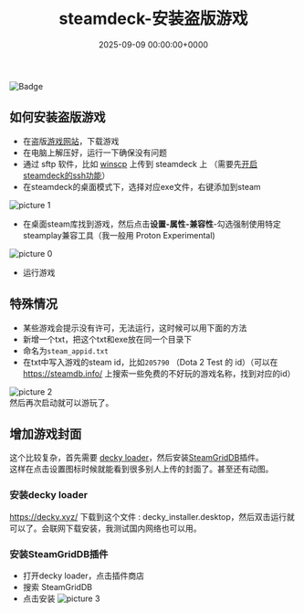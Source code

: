 ﻿---
title: steamdeck-安装盗版游戏 # 标题
slug: steamdeck-praitegames # url(注释掉 和标题相同)
image: https://i.imgur.com/tiNW54t.jpeg # 头图，注释掉，否则会有一个难看的呃加载不出来的图片
# description: xxxx # 描述小字(注释掉 不显示描述)

date: 2025-09-09 00:00:00+0000 # 日期时间，如果时间未到，post 不会显示(注释掉 不显示日期)
# weight: 1 # 权重越小，放到越前面   (注释掉 日期排序)

# tags: # 只能在侧面看到的标签,会显示在文章的底部
#     - TAG A
#     - TAG B
# categories: #会显示在 post 上面的分类
#     - themes
#     - syntax
---

![Badge](https://hitscounter.dev/api/hit?url=https%3A%2F%2Fb.kill9pid.top%2Fp%2Fsteamdeck-praitegames&label=&icon=check-all&color=%23198754)

##  如何安装盗版游戏

- 在盗版[游戏网站]( https://www.gamer520.com/ )，下载游戏
- 在电脑上解压好，运行一下确保没有问题
- 通过 sftp 软件，比如 [winscp](https://winscp.net/eng/download.php) 上传到 steamdeck 上 （需要先[开启steamdeck的ssh功能](https://www.google.com/search?q=%E5%BC%80%E5%90%AFsteamdeck%E7%9A%84ssh&oq=%E5%BC%80%E5%90%AFsteamdeck%E7%9A%84ssh)）
- 在steamdeck的桌面模式下，选择对应exe文件，右键添加到steam

![picture 1](https://i.imgur.com/XALCinj.jpeg)  

- 在桌面steam库找到游戏，然后点击**设置-属性-兼容性**-勾选强制使用特定steamplay兼容工具（我一般用 Proton Experimental)

![picture 0](https://i.imgur.com/tiNW54t.jpeg)  

- 运行游戏

## 特殊情况
- 某些游戏会提示没有许可，无法运行，这时候可以用下面的方法
- 新增一个txt，把这个txt和exe放在同一个目录下
- 命名为`steam_appid.txt`
- 在txt中写入游戏的steam id，比如`205790` （Dota 2 Test 的 id）（可以在 https://steamdb.info/ 上搜索一些免费的不好玩的游戏名称，找到对应的id）

![picture 2](https://i.imgur.com/SH1jk3Z.jpeg)  
然后再次启动就可以游玩了。

## 增加游戏封面
这个比较复杂，首先需要 [decky loader](https://decky.xyz/)，然后安装[SteamGridDB](https://www.steamgriddb.com/)插件。  
这样在点击设置图标时候就能看到很多别人上传的封面了。甚至还有动图。

### 安装decky loader
https://decky.xyz/ 下载到这个文件 : decky_installer.desktop，然后双击运行就可以了。会联网下载安装，我测试国内网络也可以用。

### 安装SteamGridDB插件
- 打开decky loader，点击插件商店
- 搜索 SteamGridDB
- 点击安装
![picture 3](https://i.imgur.com/hYutur5.png)  


